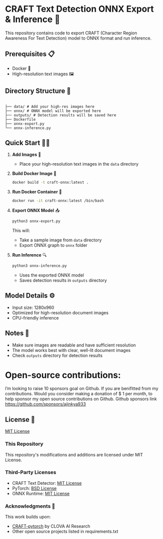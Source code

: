 # CRAFT Text Detection ONNX Export & Inference 🚀

This repository contains code to export CRAFT (Character Region Awareness For Text Detection) model to ONNX format and run inference.

## Prerequisites 📋
- Docker 🐳
- High-resolution text images 🖼️

## Directory Structure 📁
```

├── data/ # Add your high-res images here
├── onnx/ # ONNX model will be exported here
├── outputs/ # Detection results will be saved here
├── Dockerfile
├── onnx-export.py
└── onnx-inference.py
```

## Quick Start 🏃‍♂️

1. **Add Images** 📸
   - Place your high-resolution text images in the `data` directory

2. **Build Docker Image** 🔨
   ```bash
   docker build -t craft-onnx:latest .
   ```

3. **Run Docker Container** 🐋
   ```bash
   docker run -it craft-onnx:latest /bin/bash
   ```

4. **Export ONNX Model** 📤
   ```bash
   python3 onnx-export.py
   ```
   This will:
   - Take a sample image from `data` directory
   - Export ONNX graph to `onnx` folder

5. **Run Inference** 🔍
   ```bash
   python3 onnx-inference.py
   ```
   - Uses the exported ONNX model
   - Saves detection results in `outputs` directory

## Model Details ⚙️
- Input size: 1280x960
- Optimized for high-resolution document images
- CPU-friendly inference

## Notes 📝
- Make sure images are readable and have sufficient resolution
- The model works best with clear, well-lit document images
- Check `outputs` directory for detection results

# Open-source contributions:
I’m looking to raise 10 sponsors goal on Github. If you are benifitted from my contributions. Would you consider making a donation of $ 1 per month, to help sponsor my open source contributions on Github. Github sponsors link https://github.com/sponsors/ajinkya933








## License 📄
[MIT License](LICENSE)

### This Repository 
This repository's modifications and additions are licensed under MIT License.

### Third-Party Licenses
- CRAFT Text Detector: [MIT License](https://github.com/clovaai/CRAFT-pytorch/blob/master/LICENSE)
- PyTorch: [BSD License](https://github.com/pytorch/pytorch/blob/master/LICENSE)
- ONNX Runtime: [MIT License](https://github.com/microsoft/onnxruntime/blob/master/LICENSE)

### Acknowledgments 🙏
This work builds upon:
- [CRAFT-pytorch](https://github.com/clovaai/CRAFT-pytorch) by CLOVA AI Research
- Other open source projects listed in requirements.txt
